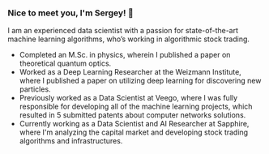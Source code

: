 ### Nice to meet you, I'm Sergey! 👋

I am an experienced data scientist with a passion for state-of-the-art machine learning algorithms, who’s working in algorithmic stock trading.

- Completed an M.Sc. in physics, wherein I published a paper on theoretical quantum optics.
- Worked as a Deep Learning Researcher at the Weizmann Institute, where I published a paper on utilizing deep learning for discovering new particles.
- Previously worked as a Data Scientist at Veego, where I was fully responsible for developing all of the machine learning projects, which resulted in 5 submitted patents about computer networks solutions.
- Currently working as a Data Scientist and AI Researcher at Sapphire, where I'm analyzing the capital market and developing stock trading algorithms and infrastructures.
